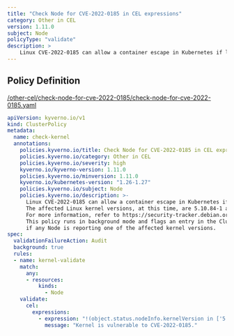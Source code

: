 ```yaml
---
title: "Check Node for CVE-2022-0185 in CEL expressions"
category: Other in CEL
version: 1.11.0
subject: Node
policyType: "validate"
description: >
    Linux CVE-2022-0185 can allow a container escape in Kubernetes if left unpatched. The affected Linux kernel versions, at this time, are 5.10.84-1 and 5.15.5-2. For more information, refer to https://security-tracker.debian.org/tracker/CVE-2022-0185. This policy runs in background mode and flags an entry in the ClusterPolicyReport if any Node is reporting one of the affected kernel versions.
---
```


## Policy Definition
<a href="https://github.com/kyverno/policies/raw/main//other-cel/check-node-for-cve-2022-0185/check-node-for-cve-2022-0185.yaml" target="-blank">/other-cel/check-node-for-cve-2022-0185/check-node-for-cve-2022-0185.yaml</a>

```yaml
apiVersion: kyverno.io/v1
kind: ClusterPolicy
metadata:
  name: check-kernel
  annotations:
    policies.kyverno.io/title: Check Node for CVE-2022-0185 in CEL expressions
    policies.kyverno.io/category: Other in CEL 
    policies.kyverno.io/severity: high
    kyverno.io/kyverno-version: 1.11.0
    policies.kyverno.io/minversion: 1.11.0
    kyverno.io/kubernetes-version: "1.26-1.27"
    policies.kyverno.io/subject: Node
    policies.kyverno.io/description: >-
      Linux CVE-2022-0185 can allow a container escape in Kubernetes if left unpatched.
      The affected Linux kernel versions, at this time, are 5.10.84-1 and 5.15.5-2.
      For more information, refer to https://security-tracker.debian.org/tracker/CVE-2022-0185.
      This policy runs in background mode and flags an entry in the ClusterPolicyReport
      if any Node is reporting one of the affected kernel versions.
spec:
  validationFailureAction: Audit
  background: true
  rules:
  - name: kernel-validate
    match:
      any:
      - resources:
          kinds:
            - Node
    validate:
      cel:
        expressions:
          - expression: "!(object.status.nodeInfo.kernelVersion in ['5.10.84-1', '5.15.5-2'])"
            message: "Kernel is vulnerable to CVE-2022-0185."
      

```
